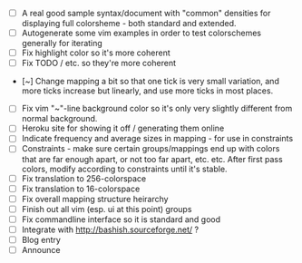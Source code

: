 - [ ] A real good sample syntax/document with "common" densities for displaying full colorsheme - both standard and extended.
- [ ] Autogenerate some vim examples in order to test colorschemes generally for iterating
- [ ] Fix highlight color so it's more coherent
- [ ] Fix TODO / etc. so they're more coherent
- [~] Change mapping a bit so that one tick is very small variation, and more ticks increase but linearly, and use more ticks in most places.
- [ ] Fix vim "~"-line background color so it's only very slightly different from normal background.
- [ ] Heroku site for showing it off / generating them online
- [ ] Indicate frequency and average sizes in mapping - for use in constraints
- [ ] Constraints - make sure certain groups/mappings end up with colors that are far enough apart, or not too far apart, etc. etc. After first pass colors, modify according to constraints until it's stable.
- [ ] Fix translation to 256-colorspace
- [ ] Fix translation to 16-colorspace
- [ ] Fix overall mapping structure heirarchy
- [ ] Finish out all vim (esp. ui at this point) groups
- [ ] Fix commandline interface so it is standard and good
- [ ] Integrate with http://bashish.sourceforge.net/ ?
- [ ] Blog entry
- [ ] Announce
